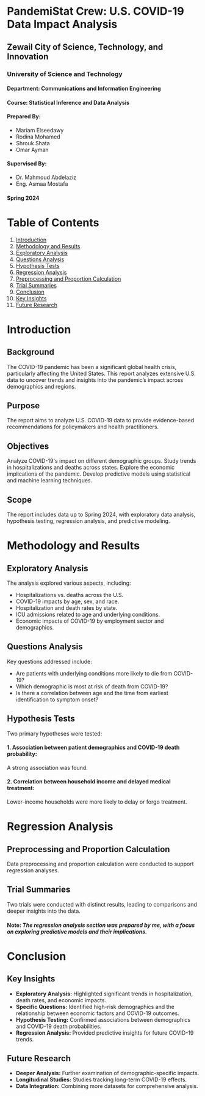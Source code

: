 # PandemiStat Crew: U.S. COVID-19 Data Impact Analysis
## Zewail City of Science, Technology, and Innovation
### University of Science and Technology
#### Department: Communications and Information Engineering
#### Course: Statistical Inference and Data Analysis

#### Prepared By:

* Mariam Elseedawy
* Rodina Mohamed 
* Shrouk Shata
* Omar Ayman
  
#### Supervised By:

* Dr. Mahmoud Abdelaziz
* Eng. Asmaa Mostafa
  
#### Spring 2024

# Table of Contents
1. [Introduction](#introduction)
2. [Methodology and Results](#methodology-and-results)
3. [Exploratory Analysis](#exploratory-analysis)
4. [Questions Analysis](#questions-analysis)
5. [Hypothesis Tests](#hypothesis-tests)
6. [Regression Analysis](#regression-analysis)
7. [Preprocessing and Proportion Calculation](#preprocessing-and-proportion-calculation)
8. [Trial Summaries](#trial-summaries)
9. [Conclusion](#conclusion)
10. [Key Insights](#key-insights)
11. [Future Research](#future-research)

# Introduction
## Background
The COVID-19 pandemic has been a significant global health crisis, particularly affecting the United States. This report analyzes extensive U.S. data to uncover trends and insights into the pandemic’s impact across demographics and regions.

## Purpose
The report aims to analyze U.S. COVID-19 data to provide evidence-based recommendations for policymakers and health practitioners.

## Objectives
Analyze COVID-19's impact on different demographic groups.
Study trends in hospitalizations and deaths across states.
Explore the economic implications of the pandemic.
Develop predictive models using statistical and machine learning techniques.

## Scope
The report includes data up to Spring 2024, with exploratory data analysis, hypothesis testing, regression analysis, and predictive modeling.

# Methodology and Results
## Exploratory Analysis
The analysis explored various aspects, including:

* Hospitalizations vs. deaths across the U.S.
* COVID-19 impacts by age, sex, and race.
* Hospitalization and death rates by state.
* ICU admissions related to age and underlying conditions.
* Economic impacts of COVID-19 by employment sector and demographics.

## Questions Analysis
Key questions addressed include:

* Are patients with underlying conditions more likely to die from COVID-19?
* Which demographic is most at risk of death from COVID-19?
* Is there a correlation between age and the time from earliest identification to symptom onset?
  
## Hypothesis Tests
Two primary hypotheses were tested:

#### 1. Association between patient demographics and COVID-19 death probability: 
A strong association was found.
#### 2. Correlation between household income and delayed medical treatment: 
Lower-income households were more likely to delay or forgo treatment.

# Regression Analysis
## Preprocessing and Proportion Calculation
Data preprocessing and proportion calculation were conducted to support regression analyses.

## Trial Summaries
Two trials were conducted with distinct results, leading to comparisons and deeper insights into the data.

#### Note: *The regression analysis section was prepared by me, with a focus on exploring predictive models and their implications.*

# Conclusion
## Key Insights
* **Exploratory Analysis:** Highlighted significant trends in hospitalization, death rates, and economic impacts.
* **Specific Questions:** Identified high-risk demographics and the relationship between economic factors and COVID-19 outcomes.
* **Hypothesis Testing:** Confirmed associations between demographics and COVID-19 death probabilities.
* **Regression Analysis:** Provided predictive insights for future COVID-19 trends.
## Future Research
* **Deeper Analysis:** Further examination of demographic-specific impacts.
* **Longitudinal Studies:** Studies tracking long-term COVID-19 effects.
* **Data Integration:** Combining more datasets for comprehensive analysis.


    












